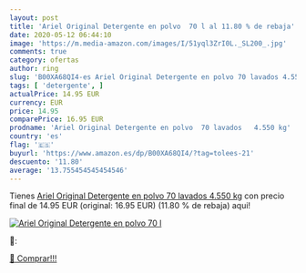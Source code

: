 ```yaml
---
layout: post
title: 'Ariel Original Detergente en polvo  70 l al 11.80 % de rebaja'
date: 2020-05-12 06:44:10
image: 'https://m.media-amazon.com/images/I/51yql3ZrI0L._SL200_.jpg'
comments: true
category: ofertas
author: ring
slug: 'B00XA68QI4-es Ariel Original Detergente en polvo 70 lavados 4.550 kg'
tags: [ 'detergente', ]
actualPrice: 14.95 EUR
currency: EUR
price: 14.95
comparePrice: 16.95 EUR
prodname: 'Ariel Original Detergente en polvo  70 lavados   4.550 kg'
country: 'es'
flag: '🇪🇸'
buyurl: 'https://www.amazon.es/dp/B00XA68QI4/?tag=tolees-21'
descuento: '11.80'
average: '13.755454545454546'
---
```


Tienes [Ariel Original Detergente en polvo  70 lavados   4.550 kg](https://www.amazon.es/dp/B00XA68QI4/?tag=tolees-21) con precio final de  14.95 EUR (original: 16.95 EUR) (11.80 %  de rebaja) aqui!

[![Ariel Original Detergente en polvo  70 l](https://m.media-amazon.com/images/I/51yql3ZrI0L._SL200_.jpg)](https://www.amazon.es/dp/B00XA68QI4/?tag=tolees-21)

🔎:


[🛒 Comprar!!!](https://www.amazon.es/dp/B00XA68QI4/?tag=tolees-21)
